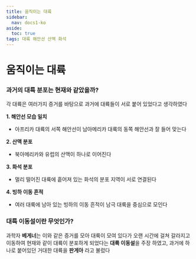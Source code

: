 ```yaml
---
title: 움직이는 대륙
sidebar:
  nav: docs1-ko
aside:
  toc: true
tags: 대륙 해안선 산맥 화석
---
```


# 움직이는 대륙

### 과거의 대륙 분포는 현재와 같았을까?

각 대륙은 여러가지 증거를 바탕으로 과거에 대륙들이 서로 붙어 있었다고 생각하였다


**1. 해안선 모습 일치**
- 아프리카 대륙의 서쪽 해안선이 남아메리카 대륙의 동쪽 해안선과 잘 들어 맞는다



**2. 산맥 분포**
- 북아메리카와 유럽의 산맥이 하나로 이어진다

**3. 화석 분포**
- 멀리 떨어진 대륙에 흩어져 있는 화석의 분포 지역이 서로 연결된다

**4. 빙하 이동 흔적**
- 여러 대륙에 남아 있는 빙하의 이동 흔적이 남극 대륙을 중심으로 모인다

### 대륙 이동설이란 무엇인가?

과학자 **베게너**는 이와 같은 증거를 모아 대륙이 모여 있다가 오랜 시간에 걸쳐 갈라지고 이동하여 현재와 같이 대륙이 분포하게 되었다는 **대륙 이동설**을 주장 하였고, 과거에 하나로 붙어있던 거대한 대륙을 **판게아** 라고 불렀다



